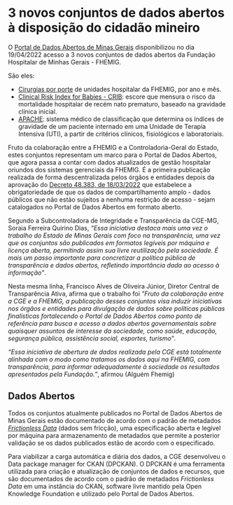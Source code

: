 3 novos conjuntos de dados abertos à disposição do cidadão mineiro
===

O [Portal de Dados Abertos de Minas Gerais](https://dados.mg.gov.br/) disponibilizou no dia 19/04/2022 acesso a 3 novos conjuntos de dados abertos da Fundação Hospitalar de Minhas Gerais - FHEMIG.

São eles:

- [Cirurgias por porte](https://dados.mg.gov.br/dataset/cirurgias) de unidades hospitalar da FHEMIG, por ano e mês.
- [Clinical Risk Index for Babies - CRIB](https://dados.mg.gov.br/dataset/crib): escore que mensura o risco da mortalidade hospitalar de recém nato prematuro, baseado na gravidade clínica inicial.
- [APACHE](https://dados.mg.gov.br/dataset/apache): sistema médico de classificação que determina os índices de gravidade de um paciente internado em uma Unidade de Terapia Intensiva (UTI), a partir de critérios clínicos, fisiológicos e laboratoriais.

Fruto da colaboração entre a FHEMIG e a Controladoria-Geral do Estado, estes conjuntos representam um marco para o Portal de Dados Abertos, que agora passa a contar com dados atualizados de gestão hospitalar oriundos dos sistemas gerenciais da FHEMIG. É a primeira publicação realizada de forma descentralizada pelos órgãos e entidades depois da aprovação do [Decreto 48.383, de 18/03/2022](https://www.almg.gov.br/consulte/legislacao/completa/completa.html?tipo=DEC&num=48383&comp=&ano=2022) que estabelece a obrigatoriedade de que os dados de compartilhamento amplo - dados públicos que não estão sujeitos a nenhuma restrição de acesso - sejam catalogados no Portal de Dados Abertos em formato aberto.

Segundo a Subcontroladora de Integridade e Transparência da CGE-MG, Soraia Ferreira Quirino Dias, _“Essa iniciativa destaca mais uma vez o trabalho do Estado de Minas Gerais com foco na transparência, uma vez que os conjuntos são publicados em formatos legíveis por máquina e licença aberta, permitindo assim sua livre reutilização pela sociedade. É mais um passo importante para concretizar a política pública de transparência e dados abertos, refletindo importância dada ao acesso à informação"_.

Nesta mesma linha, Francisco Alves de Oliveira Júnior, Diretor Central de Transparência Ativa, afirma que o trabalho foi _"Fruto da colaboração entre a CGE e a FHEMIG, a publicação desses conjuntos visa induzir iniciativas nos órgãos e entidades para divulgação de dados sobre políticas públicas finalísticas fortalecendo o Portal de Dados Abertos como ponto de referência para busca e acesso a dados abertos governamentais sobre quaisquer assuntos de interesse da sociedade, como saúde, educação, segurança pública, assistência social, esportes, turismo"_.

_“Essa iniciativa de abertura de dados realizada pela CGE está totalmente alinhada com o modo como tratamos os dados aqui na FHEMIG, com transparência, para informar adequadamente à sociedade os resultados apresentados pela Fundação.”_, afirmou (Alguém Fhemig)

## Dados Abertos

Todos os conjuntos atualmente publicados no Portal de Dados Abertos de Minas Gerais estão documentado de acordo com o padrão de metadados _[Frictionless Data](https://frictionlessdata.io/)_ (dados sem fricção), uma especificação aberta e legível por máquina para armazenamento de metadados que permite a posterior validação se os dados publicados estão de acordo com o especificado.

Para viabilizar a carga automática e diária dos dados, a CGE desenvolveu o Data package manager for CKAN (DPCKAN). O DPCKAN é uma ferramenta utilizada para criação e atualização de conjuntos de dados e recursos, que são documentados de acordo com o padrão de metadados _Frictionless Data_ em uma instância do CKAN, software livre mantido pela Open Knowledge Foundation e utilizado pelo Portal de Dados Abertos. 
